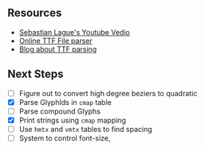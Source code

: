 ## Resources

- [Sebastian Lague's Youtube Vedio](https://youtu.be/SO83KQuuZvg?t=608)
- [Online TTF File parser](https://fontdrop.info)
- [Blog about TTF parsing](https://tchayen.github.io/posts/ttf-file-parsing)

## Next Steps

- [ ] Figure out to convert high degree beziers to quadratic
- [x] Parse GlyphIds in `cmap` table
- [ ] Parse compound Glyphs
- [x] Print strings using `cmap` mapping
- [ ] Use `hmtx` and `vmtx` tables to find spacing
- [ ] System to control font-size, 
